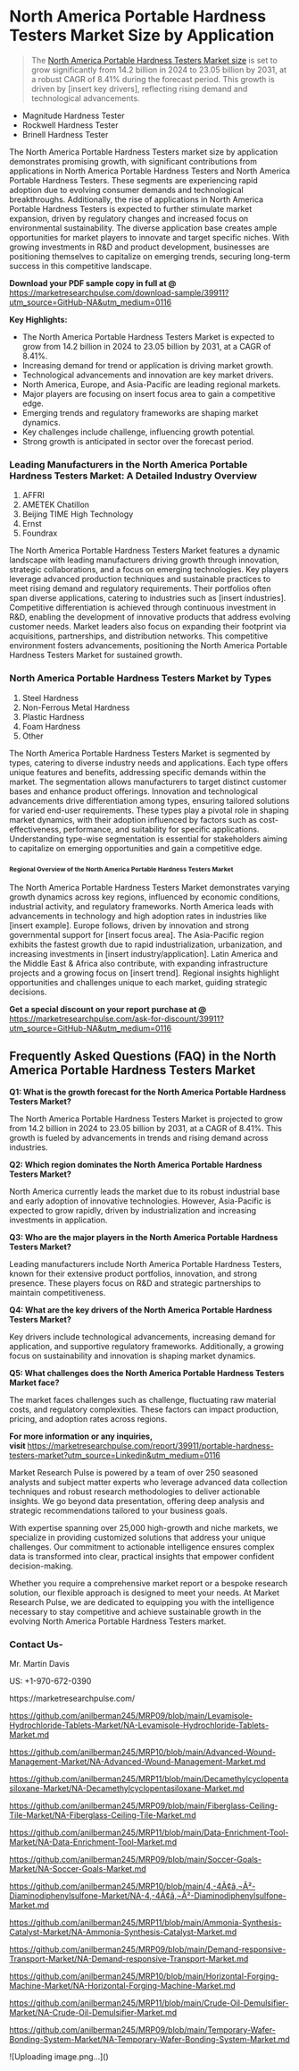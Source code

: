 <h1>North America Portable Hardness Testers Market&nbsp;Size by Application</h1><blockquote><p>The <a href="https://marketresearchpulse.com/download-sample/39911?utm_source=GitHub-NA&amp;utm_medium=0116">North America Portable Hardness Testers Market size</a> is set to grow significantly from 14.2 billion in 2024 to 23.05 billion by 2031, at a robust CAGR of 8.41% during the forecast period. This growth is driven by [insert key drivers], reflecting rising demand and technological advancements.</p></blockquote><ul><li>Magnitude Hardness Tester <li> Rockwell Hardness Tester <li> Brinell Hardness Tester</li></ul><p>The North America Portable Hardness Testers market size by application demonstrates promising growth, with significant contributions from applications in North America Portable Hardness Testers and North America Portable Hardness Testers. These segments are experiencing rapid adoption due to evolving consumer demands and technological breakthroughs. Additionally, the rise of applications in North America Portable Hardness Testers is expected to further stimulate market expansion, driven by regulatory changes and increased focus on environmental sustainability. The diverse application base creates ample opportunities for market players to innovate and target specific niches. With growing investments in R&D and product development, businesses are positioning themselves to capitalize on emerging trends, securing long-term success in this competitive landscape.</p><p><strong>Download your PDF sample copy in full at @ </strong><a href="https://marketresearchpulse.com/download-sample/39911?utm_source=GitHub-NA&amp;utm_medium=0116">https://marketresearchpulse.com/download-sample/39911?utm_source=GitHub-NA&amp;utm_medium=0116</a></p><p><strong>Key Highlights: </strong></p><ul><li>The North America Portable Hardness Testers Market is expected to grow from 14.2 billion in 2024 to 23.05 billion by 2031, at a CAGR of 8.41%.</li><li>Increasing demand for trend or application is driving market growth.</li><li>Technological advancements and innovation are key market drivers.</li><li>North America, Europe, and Asia-Pacific are leading regional markets.</li><li>Major players are focusing on insert focus area to gain a competitive edge.</li><li>Emerging trends and regulatory frameworks are shaping market dynamics.</li><li>Key challenges include challenge, influencing growth potential.</li><li>Strong growth is anticipated in sector over the forecast period.</li></ul><h3>Leading Manufacturers in the North America Portable Hardness Testers Market: A Detailed Industry Overview</h3><ol><li>AFFRI</li><li>AMETEK Chatillon</li><li>Beijing TIME High Technology</li><li>Ernst</li><li>Foundrax</li></ol><div class="flex max-w-full flex-col flex-grow"><div class="min-h-8 text-message flex w-full flex-col items-end gap-2 whitespace-normal break-words [.text-message+&amp;]:mt-5" dir="auto" data-message-author-role="assistant" data-message-id="fd8432e4-4910-450d-b182-61b7bfb0a01f" data-message-model-slug="gpt-4o"><div class="flex w-full flex-col gap-1 empty:hidden first:pt-[3px]"><div class="markdown prose w-full break-words dark:prose-invert light"><p>The North America Portable Hardness Testers Market features a dynamic landscape with leading manufacturers driving growth through innovation, strategic collaborations, and a focus on emerging technologies. Key players leverage advanced production techniques and sustainable practices to meet rising demand and regulatory requirements. Their portfolios often span diverse applications, catering to industries such as [insert industries]. Competitive differentiation is achieved through continuous investment in R&amp;D, enabling the development of innovative products that address evolving customer needs. Market leaders also focus on expanding their footprint via acquisitions, partnerships, and distribution networks. This competitive environment fosters advancements, positioning the North America Portable Hardness Testers Market for sustained growth.</p></div></div></div></div><h3>North America Portable Hardness Testers Market by Types</h3><ol><li>Steel Hardness <li> Non-Ferrous Metal Hardness <li> Plastic Hardness <li> Foam Hardness <li> Other</li></ol><div class="flex max-w-full flex-col flex-grow"><div class="min-h-8 text-message flex w-full flex-col items-end gap-2 whitespace-normal break-words [.text-message+&amp;]:mt-5" dir="auto" data-message-author-role="assistant" data-message-id="084470be-0bb7-4664-bddf-5156b4f41249" data-message-model-slug="gpt-4o-mini"><div class="flex w-full flex-col gap-1 empty:hidden first:pt-[3px]"><div class="markdown prose w-full break-words dark:prose-invert light"><p>The North America Portable Hardness Testers Market is segmented by types, catering to diverse industry needs and applications. Each type offers unique features and benefits, addressing specific demands within the market. The segmentation allows manufacturers to target distinct customer bases and enhance product offerings. Innovation and technological advancements drive differentiation among types, ensuring tailored solutions for varied end-user requirements. These types play a pivotal role in shaping market dynamics, with their adoption influenced by factors such as cost-effectiveness, performance, and suitability for specific applications. Understanding type-wise segmentation is essential for stakeholders aiming to capitalize on emerging opportunities and gain a competitive edge.</p></div></div></div></div><h3><span style="font-size: 11px;">Regional Overview of the North America Portable Hardness Testers Market</span></h3><div class="flex max-w-full flex-col flex-grow"><div class="min-h-8 text-message flex w-full flex-col items-end gap-2 whitespace-normal break-words [.text-message+&amp;]:mt-5" dir="auto" data-message-author-role="assistant" data-message-id="e9038762-ce64-4e30-91c9-9bd413514231" data-message-model-slug="gpt-4o-mini"><div class="flex w-full flex-col gap-1 empty:hidden first:pt-[3px]"><div class="markdown prose w-full break-words dark:prose-invert light"><p>The North America Portable Hardness Testers Market demonstrates varying growth dynamics across key regions, influenced by economic conditions, industrial activity, and regulatory frameworks. North America leads with advancements in technology and high adoption rates in industries like [insert example]. Europe follows, driven by innovation and strong governmental support for [insert focus area]. The Asia-Pacific region exhibits the fastest growth due to rapid industrialization, urbanization, and increasing investments in [insert industry/application]. Latin America and the Middle East &amp; Africa also contribute, with expanding infrastructure projects and a growing focus on [insert trend]. Regional insights highlight opportunities and challenges unique to each market, guiding strategic decisions.</p></div></div></div></div><p><strong>Get a special discount on your report purchase at @ </strong><a href="https://marketresearchpulse.com/ask-for-discount/39911?utm_source=GitHub-NA&amp;utm_medium=0116">https://marketresearchpulse.com/ask-for-discount/39911?utm_source=GitHub-NA&amp;utm_medium=0116</a></p><h2>Frequently Asked Questions (FAQ) in the North America Portable Hardness Testers Market</h2><p><strong>Q1: What is the growth forecast for the North America Portable Hardness Testers Market?</strong></p><p>The North America Portable Hardness Testers Market is projected to grow from 14.2 billion in 2024 to 23.05 billion by 2031, at a CAGR of 8.41%. This growth is fueled by advancements in trends and rising demand across industries.</p><p><strong>Q2: Which region dominates the North America Portable Hardness Testers Market?</strong></p><p>North America currently leads the market due to its robust industrial base and early adoption of innovative technologies. However, Asia-Pacific is expected to grow rapidly, driven by industrialization and increasing investments in application.</p><p><strong>Q3: Who are the major players in the North America Portable Hardness Testers Market?</strong></p><p>Leading manufacturers include North America Portable Hardness Testers, known for their extensive product portfolios, innovation, and strong presence. These players focus on R&amp;D and strategic partnerships to maintain competitiveness.</p><p><strong>Q4: What are the key drivers of the North America Portable Hardness Testers Market?</strong></p><p>Key drivers include technological advancements, increasing demand for application, and supportive regulatory frameworks. Additionally, a growing focus on sustainability and innovation is shaping market dynamics.</p><p><strong>Q5: What challenges does the North America Portable Hardness Testers Market face?</strong></p><p>The market faces challenges such as challenge, fluctuating raw material costs, and regulatory complexities. These factors can impact production, pricing, and adoption rates across regions.</p><p><strong>For more information or any inquiries, visit&nbsp;</strong><a href="https://marketresearchpulse.com/report/39911/portable-hardness-testers-market?utm_source=Linkedin&utm_medium=0116">https://marketresearchpulse.com/report/39911/portable-hardness-testers-market?utm_source=Linkedin&utm_medium=0116</a></p><p>Market Research Pulse is powered by a team of over 250 seasoned analysts and subject matter experts who leverage advanced data collection techniques and robust research methodologies to deliver actionable insights. We go beyond data presentation, offering deep analysis and strategic recommendations tailored to your business goals.</p><p>With expertise spanning over 25,000 high-growth and niche markets, we specialize in providing customized solutions that address your unique challenges. Our commitment to actionable intelligence ensures complex data is transformed into clear, practical insights that empower confident decision-making.</p><p>Whether you require a comprehensive market report or a bespoke research solution, our flexible approach is designed to meet your needs. At Market Research Pulse, we are dedicated to equipping you with the intelligence necessary to stay competitive and achieve sustainable growth in the evolving North America Portable Hardness Testers market.</p><h3><strong>Contact Us-</strong></h3><p>Mr. Martin Davis</p><p>US: +1-970-672-0390</p><p>https://marketresearchpulse.com/</p><p><a href="https://github.com/anilberman245/MRP09/blob/main/Levamisole-Hydrochloride-Tablets-Market/NA-Levamisole-Hydrochloride-Tablets-Market.md">https://github.com/anilberman245/MRP09/blob/main/Levamisole-Hydrochloride-Tablets-Market/NA-Levamisole-Hydrochloride-Tablets-Market.md</a></p><p><a href="https://github.com/anilberman245/MRP10/blob/main/Advanced-Wound-Management-Market/NA-Advanced-Wound-Management-Market.md">https://github.com/anilberman245/MRP10/blob/main/Advanced-Wound-Management-Market/NA-Advanced-Wound-Management-Market.md</a></p><p><a href="https://github.com/anilberman245/MRP11/blob/main/Decamethylcyclopentasiloxane-Market/NA-Decamethylcyclopentasiloxane-Market.md">https://github.com/anilberman245/MRP11/blob/main/Decamethylcyclopentasiloxane-Market/NA-Decamethylcyclopentasiloxane-Market.md</a></p><p><a href="https://github.com/anilberman245/MRP09/blob/main/Fiberglass-Ceiling-Tile-Market/NA-Fiberglass-Ceiling-Tile-Market.md">https://github.com/anilberman245/MRP09/blob/main/Fiberglass-Ceiling-Tile-Market/NA-Fiberglass-Ceiling-Tile-Market.md</a></p><p><a href="https://github.com/anilberman245/MRP11/blob/main/Data-Enrichment-Tool-Market/NA-Data-Enrichment-Tool-Market.md">https://github.com/anilberman245/MRP11/blob/main/Data-Enrichment-Tool-Market/NA-Data-Enrichment-Tool-Market.md</a></p><p><a href="https://github.com/anilberman245/MRP09/blob/main/Soccer-Goals-Market/NA-Soccer-Goals-Market.md">https://github.com/anilberman245/MRP09/blob/main/Soccer-Goals-Market/NA-Soccer-Goals-Market.md</a></p><p><a href="https://github.com/anilberman245/MRP10/blob/main/4,-4Ã¢â‚¬Â²-Diaminodiphenylsulfone-Market/NA-4,-4Ã¢â‚¬Â²-Diaminodiphenylsulfone-Market.md">https://github.com/anilberman245/MRP10/blob/main/4,-4Ã¢â‚¬Â²-Diaminodiphenylsulfone-Market/NA-4,-4Ã¢â‚¬Â²-Diaminodiphenylsulfone-Market.md</a></p><p><a href="https://github.com/anilberman245/MRP11/blob/main/Ammonia-Synthesis-Catalyst-Market/NA-Ammonia-Synthesis-Catalyst-Market.md">https://github.com/anilberman245/MRP11/blob/main/Ammonia-Synthesis-Catalyst-Market/NA-Ammonia-Synthesis-Catalyst-Market.md</a></p><p><a href="https://github.com/anilberman245/MRP09/blob/main/Demand-responsive-Transport-Market/NA-Demand-responsive-Transport-Market.md">https://github.com/anilberman245/MRP09/blob/main/Demand-responsive-Transport-Market/NA-Demand-responsive-Transport-Market.md</a></p><p><a href="https://github.com/anilberman245/MRP10/blob/main/Horizontal-Forging-Machine-Market/NA-Horizontal-Forging-Machine-Market.md">https://github.com/anilberman245/MRP10/blob/main/Horizontal-Forging-Machine-Market/NA-Horizontal-Forging-Machine-Market.md</a></p><p><a href="https://github.com/anilberman245/MRP11/blob/main/Crude-Oil-Demulsifier-Market/NA-Crude-Oil-Demulsifier-Market.md">https://github.com/anilberman245/MRP11/blob/main/Crude-Oil-Demulsifier-Market/NA-Crude-Oil-Demulsifier-Market.md</a></p><p><a href="https://github.com/anilberman245/MRP09/blob/main/Temporary-Wafer-Bonding-System-Market/NA-Temporary-Wafer-Bonding-System-Market.md">https://github.com/anilberman245/MRP09/blob/main/Temporary-Wafer-Bonding-System-Market/NA-Temporary-Wafer-Bonding-System-Market.md</a></p>
![Uploading image.png…]()

